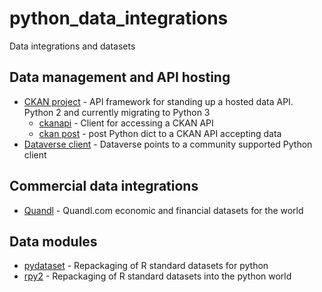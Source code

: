 # python_data_integrations
Data integrations and datasets 


## Data management and API hosting
- [CKAN project](https://github.com/ckan/ckan) - API framework for standing up a hosted data API. Python 2 and currently migrating to Python 3
  - [ckanapi](https://github.com/ckan/ckanapi) - Client for accessing a CKAN API
  - [ckan post](https://gist.github.com/seanh/4130567) - post Python dict to a CKAN API accepting data
- [Dataverse client](https://github.com/IQSS/dataverse-client-python) - Dataverse points to a community supported Python client

## Commercial data integrations
- [Quandl](https://quandl.com) - Quandl.com economic and financial datasets for the world

## Data modules
- [pydataset](https://github.com/iamaziz/PyDataset) - Repackaging of R standard datasets for python
- [rpy2](https://bitbucket.org/rpy2/rpy2) - Repackaging of R standard datasets into the python world


